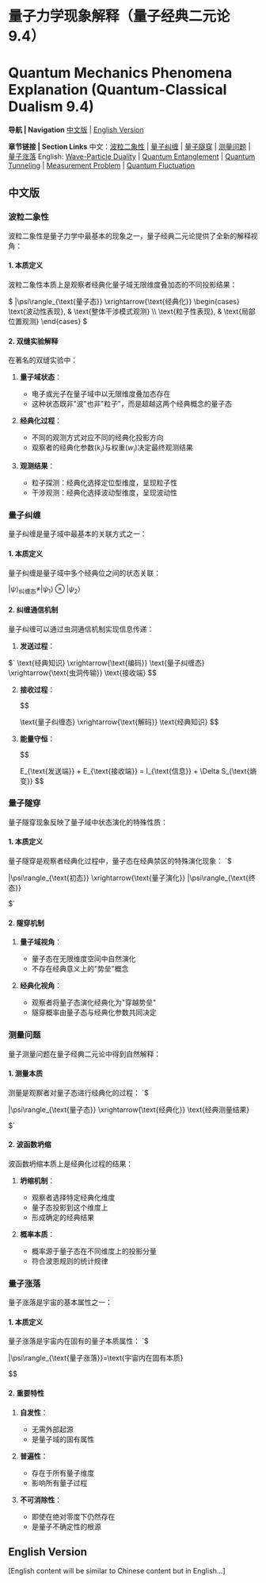 # 量子力学现象解释（量子经典二元论 9.4）
# Quantum Mechanics Phenomena Explanation (Quantum-Classical Dualism 9.4)

**导航 | Navigation**
[中文版](#中文版) | [English Version](#english-version)

**章节链接 | Section Links**
中文：[波粒二象性](#波粒二象性) | [量子纠缠](#量子纠缠) | [量子隧穿](#量子隧穿) | [测量问题](#测量问题) | [量子涨落](#量子涨落)
English: [Wave-Particle Duality](#wave-particle-duality) | [Quantum Entanglement](#quantum-entanglement) | [Quantum Tunneling](#quantum-tunneling) | [Measurement Problem](#measurement-problem) | [Quantum Fluctuation](#quantum-fluctuation)

## 中文版

### 波粒二象性

波粒二象性是量子力学中最基本的现象之一，量子经典二元论提供了全新的解释视角：

#### 1. 本质定义

波粒二象性本质上是观察者经典化量子域无限维度叠加态的不同投影结果：

$`
|\psi\rangle_{\text{量子态}} \xrightarrow{\text{经典化}} \begin{cases} 
\text{波动性表现}, & \text{整体干涉模式观测} \\
\text{粒子性表现}, & \text{局部位置观测}
\end{cases}
`$

#### 2. 双缝实验解释

在著名的双缝实验中：

1. **量子域状态**：
   - 电子或光子在量子域中以无限维度叠加态存在
   - 这种状态既非"波"也非"粒子"，而是超越这两个经典概念的量子态

2. **经典化过程**：
   - 不同的观测方式对应不同的经典化投影方向
   - 观察者的经典化参数$`(k_i)`$与权重$`(w_i)`$决定最终观测结果

3. **观测结果**：
   - 粒子探测：经典化选择定位型维度，呈现粒子性
   - 干涉观测：经典化选择波动型维度，呈现波动性

### 量子纠缠

量子纠缠是量子域中最基本的关联方式之一：

#### 1. 本质定义

量子纠缠是量子域中多个经典位之间的状态关联：

$`
|\psi\rangle_{\text{纠缠态}} \neq |\psi_1\rangle \otimes |\psi_2\rangle
`$

#### 2. 纠缠通信机制

量子纠缠可以通过虫洞通信机制实现信息传递：

1. **发送过程**：

   

$`
\text{经典知识} \xrightarrow{\text{编码}} \text{量子纠缠态} \xrightarrow{\text{虫洞传输}} \text{接收端}
   $$

2. **接收过程**：

   $$

   \text{量子纠缠态} \xrightarrow{\text{解码}} \text{经典知识}
   $$

3. **能量守恒**：

   $$

   E_{\text{发送端}} + E_{\text{接收端}} = I_{\text{信息}} + \Delta S_{\text{熵变}}
   $$

### 量子隧穿

量子隧穿现象反映了量子域中状态演化的特殊性质：

#### 1. 本质定义

量子隧穿是观察者经典化过程中，量子态在经典禁区的特殊演化现象：
`$

|\psi\rangle_{\text{初态}} \xrightarrow{\text{量子演化}} |\psi\rangle_{\text{终态}}

$`
#### 2. 隧穿机制

1. **量子域视角**：
   - 量子态在无限维度空间中自然演化
   - 不存在经典意义上的"势垒"概念

2. **经典化视角**：
   - 观察者将量子态演化经典化为"穿越势垒"
   - 隧穿概率由量子态与经典化参数共同决定

### 测量问题

量子测量问题在量子经典二元论中得到自然解释：

#### 1. 测量本质

测量是观察者对量子态进行经典化的过程：
`$

|\psi\rangle_{\text{量子态}} \xrightarrow{\text{经典化}} \text{经典测量结果}

$`
#### 2. 波函数坍缩

波函数坍缩本质上是经典化过程的结果：

1. **坍缩机制**：
   - 观察者选择特定经典化维度
   - 量子态投影到这个维度上
   - 形成确定的经典结果

2. **概率本质**：
   - 概率源于量子态在不同维度上的投影分量
   - 符合波恩规则的统计规律

### 量子涨落

量子涨落是宇宙的基本属性之一：

#### 1. 本质定义

量子涨落是宇宙内在固有的量子本质属性：
`$

|\psi\rangle_{\text{量子涨落}}=\text{宇宙内在固有本质}

$$

#### 2. 重要特性

1. **自发性**：
   - 无需外部起源
   - 是量子域的固有属性

2. **普遍性**：
   - 存在于所有量子维度
   - 影响所有量子过程

3. **不可消除性**：
   - 即使在绝对零度下仍然存在
   - 是量子不确定性的根源

## English Version

[English content will be similar to Chinese content but in English...]